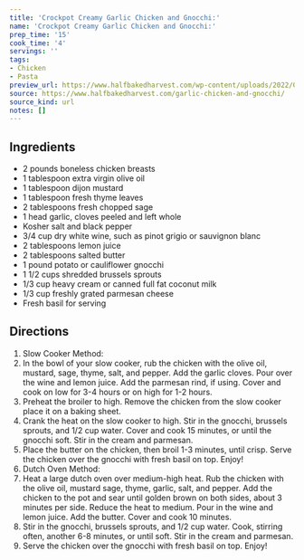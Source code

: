 ```yaml
---
title: 'Crockpot Creamy Garlic Chicken and Gnocchi:'
name: 'Crockpot Creamy Garlic Chicken and Gnocchi:'
prep_time: '15'
cook_time: '4'
servings: ''
tags:
- Chicken
- Pasta
preview_url: https://www.halfbakedharvest.com/wp-content/uploads/2022/09/Crockpot-Creamy-Garlic-Chicken-and-Gnocchi-5.jpg
source: https://www.halfbakedharvest.com/garlic-chicken-and-gnocchi/
source_kind: url
notes: []
---
```


## Ingredients
- 2 pounds boneless chicken breasts
- 1 tablespoon extra virgin olive oil
- 1 tablespoon dijon mustard
- 1 tablespoon fresh thyme leaves
- 2 tablespoons fresh chopped sage
- 1 head garlic, cloves peeled and left whole
- Kosher salt and black pepper
- 3/4 cup dry white wine, such as pinot grigio or sauvignon blanc
- 2 tablespoons lemon juice
- 2 tablespoons salted butter
- 1 pound potato or cauliflower gnocchi
- 1 1/2 cups shredded brussels sprouts
- 1/3 cup heavy cream or canned full fat coconut milk
- 1/3 cup freshly grated parmesan cheese
- Fresh basil for serving


## Directions
1. Slow Cooker Method:
2. In the bowl of your slow cooker, rub the chicken with the olive oil, mustard, sage, thyme, salt, and pepper. Add the garlic cloves. Pour over the wine and lemon juice. Add the parmesan rind, if using. Cover and cook on low for 3-4 hours or on high for 1-2 hours.
3. Preheat the broiler to high. Remove the chicken from the slow cooker place it on a baking sheet.
4. Crank the heat on the slow cooker to high. Stir in the gnocchi, brussels sprouts, and 1/2 cup water. Cover and cook 15 minutes, or until the gnocchi soft. Stir in the cream and parmesan.
5. Place the butter on the chicken, then broil 1-3 minutes, until crisp. Serve the chicken over the gnocchi with fresh basil on top. Enjoy!
6. Dutch Oven Method:
7. Heat a large dutch oven over medium-high heat. Rub the chicken with the olive oil, mustard sage, thyme, garlic, salt, and pepper. Add the chicken to the pot and sear until golden brown on both sides, about 3 minutes per side. Reduce the heat to medium. Pour in the wine and lemon juice. Add the butter. Cover and cook 10 minutes.
8. Stir in the gnocchi, brussels sprouts, and 1/2 cup water. Cook, stirring often, another 6-8 minutes, or until soft. Stir in the cream and parmesan.
9. Serve the chicken over the gnocchi with fresh basil on top. Enjoy!

